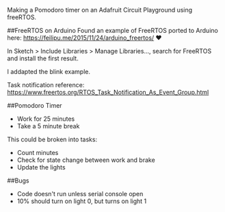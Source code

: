 Making a Pomodoro timer on an Adafruit Circuit Playground using freeRTOS.

##FreeRTOS on Arduino
Found an example of FreeRTOS ported to Arduino here: https://feilipu.me/2015/11/24/arduino_freertos/ :heart:

In Sketch > Include Libraries > Manage Libraries..., search for FreeRTOS and install the first result.

I addapted the blink example.

Task notification reference: https://www.freertos.org/RTOS_Task_Notification_As_Event_Group.html

##Pomodoro Timer
- Work for 25 minutes
- Take a 5 minute break

This could be broken into tasks:
- Count minutes
- Check for state change between work and brake
- Update the lights

##Bugs
- Code doesn't run unless serial console open
- 10% should turn on light 0, but turns on light 1

